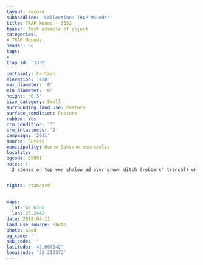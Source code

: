 ```yaml
---
layout: record
subheadline: 'Collection: TRAP Mounds'
title: TRAP Mound - 3332
teaser: Test example of object
categories:
- TRAP Mounds
header: no
tags:
- ''
trap_id: '3332'

certainty: Certain
elevation: '458'
max_diameter: '8'
min_diameter: '8'
height: '0.3'
size_category: Small
surrounding_land_use: Pasture
surface_condition: Pasture
robbed: Yes
crm_condition: '3'
crm_intactness: '2'
campaign: '2011'
source: Survey
municipality: Gorno Sahrane necropolis
locality: ''
bgcode: DS001
notes: |-
  2 stones on top ver shalow ad over grown ditch (robbers' trench?) on top and east.


rights: standard


maps:
  lat: 42.6285
  lon: 25.2442
date: 2018-04-11
land_use_source: Photo
photo: Good
bg_code: ''
akb_code: ''
latitude: '42.667542'
longitude: '25.213573'
---
```

